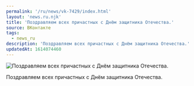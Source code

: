 ```yaml
---
permalink: '/ru/news/vk-7429/index.html'
layout: 'news.ru.njk'
title: 'Поздравляем всех причастных с Днём защитника Отечества.'
source: ВКонтакте
tags:
  - news_ru
description: 'Поздравляем всех причастных с Днём защитника Отечества.'
updatedAt: 1614074460
---
```

![Поздравляем всех причастных с Днём защитника Отечества.](https://sun9-41.userapi.com/sun9-25/impg/qhltPogM-qgmE7K27Z1kRmRyY00k8VKUFV8_iQ/D5l_N5yeO4c.jpg?size=1280x1280&quality=96&sign=86a7bb777bd5132ec64c0776eaed6d56&c_uniq_tag=2ZS3rKWyPk7Ey94u_WrnXqxXtXBQ5dpgJSEJI6C9qv0&type=album)

Поздравляем всех причастных с Днём защитника Отечества.
